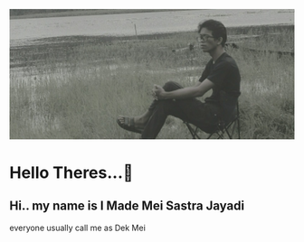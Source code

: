![alt text](https://github.com/MeiSastraJayadi/MeiSastraJayadi/blob/master/profile2.jpeg "Mei's Profile")
# Hello Theres...:wave:

Hi.. my name is I Made Mei Sastra Jayadi
---
everyone usually call me as Dek Mei


